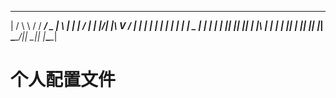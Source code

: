 __  ____   ______ ___  _   _ _____ ___ ____ 
|  \/  \ \ / / ___/ _ \| \ | |  ___|_ _/ ___|
| |\/| |\ V / |  | | | |  \| | |_   | | |  _ 
| |  | | | || |__| |_| | |\  |  _|  | | |_| |
|_|  |_| |_| \____\___/|_| \_|_|   |___\____|
                                             
# 个人配置文件

